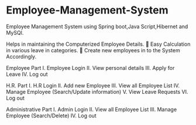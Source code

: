 # Employee-Management-System

Employee Management System using Spring boot,Java Script,Hibernet and MySQl.

Helps in maintaining the Computerized Employee Details.  Easy Calculation in various leave in categories.  Create new employees in to the System Accordingly.

Employee Part I. Employee Login II. View personal details III. Apply for Leave IV. Log out

H.R. Part I. H.R Login II. Add new Employee III. View all Employee List IV. Manage Employee (Search/Update information) V. View Leave Requests VI. Log out

Administrative Part I. Admin Login II. View all Employee List III. Manage Employee (Search/Delete) IV. Log out
